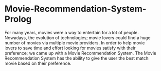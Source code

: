 # Movie-Recommendation-System-Prolog
For many years, movies were a way to entertain for a lot of people. Nowadays, the evolution of technologies; movie lovers could find a huge number of movies via multiple movie providers. In order to help movie lovers to save time and effort looking for movies satisfy with their preference; we came up with a Movie Recommendation System. The Movie Recommendation System has the ability to give the user the best match movie based on their preference.
